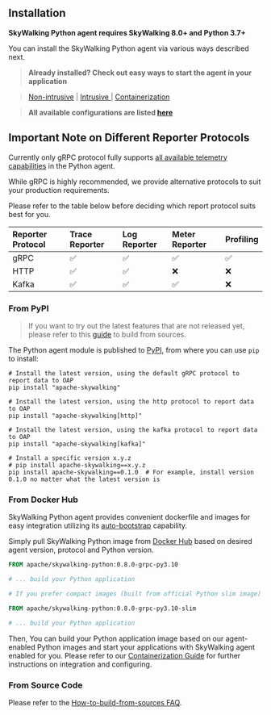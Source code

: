 ## Installation

**SkyWalking Python agent requires SkyWalking 8.0+ and Python 3.7+**

You can install the SkyWalking Python agent via various ways described next.

> **Already installed? Check out easy ways to start the agent in your application**

> [Non-intrusive](CLI.md) | [Intrusive <minimal>](Intrusive.md) | [Containerization](Container.md) 

> **All available configurations are listed [here](Configuration.md)**

## Important Note on Different Reporter Protocols

Currently only gRPC protocol fully supports [all available telemetry capabilities](../../README.md#capabilities) in the Python agent.

While gRPC is highly recommended, we provide alternative protocols to suit your production requirements.

Please refer to the table below before deciding which report protocol suits best for you.

| Reporter Protocol | Trace Reporter | Log Reporter | Meter Reporter | Profiling | 
|:------------------|:---------------|:-------------|:---------------|:----------|
| gRPC              | ✅              | ✅            | ✅              | ✅         |                
| HTTP              | ✅              | ✅            | ❌              | ❌         |                 
| Kafka             | ✅              | ✅            | ✅              | ❌         |     

### From PyPI

> If you want to try out the latest features that are not released yet, please refer to
> this [guide](faq/How-to-build-from-sources.md) to build from sources.

The Python agent module is published to [PyPI](https://pypi.org/project/apache-skywalking/), 
from where you can use `pip` to install:

```shell
# Install the latest version, using the default gRPC protocol to report data to OAP
pip install "apache-skywalking"

# Install the latest version, using the http protocol to report data to OAP
pip install "apache-skywalking[http]"

# Install the latest version, using the kafka protocol to report data to OAP
pip install "apache-skywalking[kafka]"

# Install a specific version x.y.z
# pip install apache-skywalking==x.y.z
pip install apache-skywalking==0.1.0  # For example, install version 0.1.0 no matter what the latest version is
```

### From Docker Hub

SkyWalking Python agent provides convenient dockerfile
and images for easy integration utilizing its [auto-bootstrap](CLI.md) capability.

Simply pull SkyWalking Python image from [Docker Hub](https://hub.docker.com/r/apache/skywalking-python)
based on desired agent version, protocol and Python version.

```dockerfile
FROM apache/skywalking-python:0.8.0-grpc-py3.10

# ... build your Python application

# If you prefer compact images (built from official Python slim image)

FROM apache/skywalking-python:0.8.0-grpc-py3.10-slim

# ... build your Python application
```

Then, You can build your Python application image based on our agent-enabled Python images and start
your applications with SkyWalking agent enabled for you. Please refer to our
[Containerization Guide](Container.md) for further instructions on integration and configuring.

### From Source Code

Please refer to the [How-to-build-from-sources FAQ](faq/How-to-build-from-sources.md).
